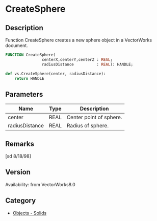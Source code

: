 # CreateSphere

## Description
Function CreateSphere creates a new sphere object in a VectorWorks document.

```pascal
FUNCTION CreateSphere(
				centerX,centerY,centerZ : REAL;
				radiusDistance          : REAL): HANDLE;
```

```python
def vs.CreateSphere(center, radiusDistance):
    return HANDLE
```

## Parameters
|Name|Type|Description|
|---|---|---|
|center|REAL|Center point of sphere.|
|radiusDistance|REAL|Radius of sphere.|

## Remarks
[sd 8/18/98]

## Version
Availability: from VectorWorks8.0

## Category
* [Objects - Solids](../Categories/Objects%20-%20Solids.md)

